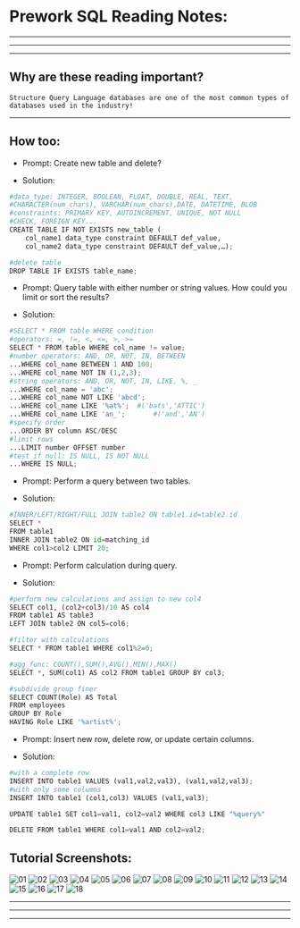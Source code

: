# **Prework SQL Reading Notes:**
---
---
---
## Why are these reading important?

```
Structure Query Language databases are one of the most common types of databases used in the industry!
```

---

## **How too:**

* Prompt: Create new table and delete?

* Solution:

```python
#data_type: INTEGER, BOOLEAN, FLOAT, DOUBLE, REAL, TEXT,
#CHARACTER(num_chars), VARCHAR(num_chars),DATE, DATETIME, BLOB
#constraints: PRIMARY KEY, AUTOINCREMENT, UNIQUE, NOT NULL
#CHECK, FOREIGN KEY...
CREATE TABLE IF NOT EXISTS new_table (
    col_name1 data_type constraint DEFAULT def_value,
    col_name2 data_type constraint DEFAULT def_value,…);

#delete table
DROP TABLE IF EXISTS table_name;
```

* Prompt: Query table with either number or string values. How could you limit or sort the results?

* Solution:

```python
#SELECT * FROM table WHERE condition 
#operators: =, !=, <, <=, >, >=
SELECT * FROM table WHERE col_name != value; 
#number operators: AND, OR, NOT, IN, BETWEEN
...WHERE col_name BETWEEN 1 AND 100;
...WHERE col_name NOT IN (1,2,3);
#string operators: AND, OR, NOT, IN, LIKE, %, _
...WHERE col_name = 'abc';
...WHERE col_name NOT LIKE 'abcd';
...WHERE col_name LIKE '%at%';	#('bats','ATTIC')
...WHERE col_name LIKE 'an_';		#('and','AN')
#specify order
...ORDER BY column ASC/DESC
#limit rows
...LIMIT number OFFSET number
#test if null: IS NULL, IS NOT NULL
...WHERE IS NULL;
```

* Prompt: Perform a query between two tables.

* Solution:

```python
#INNER/LEFT/RIGHT/FULL JOIN table2 ON table1.id=table2.id
SELECT * 
FROM table1 
INNER JOIN table2 ON id=matching_id 
WHERE col1>col2 LIMIT 20;
```

* Prompt: Perform calculation during query.

* Solution: 

```Python
#perform new calculations and assign to new col4
SELECT col1, (col2+col3)/10 AS col4 
FROM table1 AS table3
LEFT JOIN table2 ON col5=col6;

#filter with calculations
SELECT * FROM table1 WHERE col1%2=0;

#agg_func: COUNT(),SUM(),AVG(),MIN(),MAX()
SELECT *, SUM(col1) AS col2 FROM table1 GROUP BY col3;

#subdivide group finer
SELECT COUNT(Role) AS Total 
FROM employees 
GROUP BY Role 
HAVING Role LIKE '%artist%';
```

* Prompt: Insert new row, delete row, or update certain columns.

* Solution: 

```Python
#with a complete row
INSERT INTO table1 VALUES (val1,val2,val3), (val1,val2,val3);
#with only some columns
INSERT INTO table1 (col1,col3) VALUES (val1,val3);

UPDATE table1 SET col1=val1, col2=val2 WHERE col3 LIKE "%query%"

DELETE FROM table1 WHERE col1=val1 AND col2=val2;
```

## Tutorial Screenshots:

![01](../images/401-prework-sql-tutorial-01.png)
![02](../images/401-prework-sql-tutorial-02.png)
![03](../images/401-prework-sql-tutorial-03.png)
![04](../images/401-prework-sql-tutorial-04.png)
![05](../images/401-prework-sql-tutorial-05.png)
![06](../images/401-prework-sql-tutorial-06.png)
![07](../images/401-prework-sql-tutorial-07.png)
![08](../images/401-prework-sql-tutorial-08.png)
![09](../images/401-prework-sql-tutorial-09.png)
![10](../images/401-prework-sql-tutorial-10.png)
![11](../images/401-prework-sql-tutorial-11.png)
![12](../images/401-prework-sql-tutorial-12.png)
![13](../images/401-prework-sql-tutorial-13.png)
![14](../images/401-prework-sql-tutorial-14.png)
![15](../images/401-prework-sql-tutorial-15.png)
![16](../images/401-prework-sql-tutorial-16.png)
![17](../images/401-prework-sql-tutorial-17.png)
![18](../images/401-prework-sql-tutorial-18.png)

---
---
---


